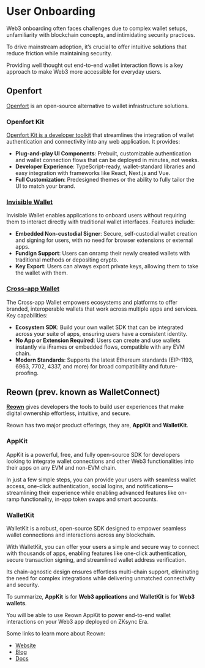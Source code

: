 # User Onboarding

Web3 onboarding often faces challenges due to complex wallet setups, unfamiliarity with blockchain concepts, and intimidating security practices.

To drive mainstream adoption, it’s crucial to offer intuitive solutions that reduce friction while maintaining security.

Providing well thought out end-to-end wallet interaction flows is a key approach to make Web3 more accessible for everyday users.

## Openfort

[Openfort](https://openfort.io) is an open-source alternative to wallet infrastructure solutions.

### Openfort Kit

[Openfort Kit is a developer toolkit](https://www.openfort.io/docs/products/kit/react/quickstart) that streamlines the integration of wallet authentication and connectivity into any web application. It provides:

- **Plug-and-play UI Components**: Prebuilt, customizable authentication and wallet connection flows that can be deployed in minutes, not weeks.
- **Developer Experience**: TypeScript-ready, wallet-standard libraries and easy integration with frameworks like React, Next.js and Vue.
- **Full Customization**: Predesigned themes or the ability to fully tailor the UI to match your brand.

### [Invisible Wallet](https://www.openfort.io/docs/products/embedded-wallet/javascript)

Invisible Wallet enables applications to onboard users without requiring them to interact directly with traditional wallet interfaces. Features include:

- **Embedded Non-custodial Signer**: Secure, self-custodial wallet creation and signing for users, with no need for browser extensions or external apps.
- **Fundign Support**: Users can onramp their newly created wallets with traditional methods or depositing crypto.
- **Key Export**: Users can always export private keys, allowing them to take the wallet with them.

### [Cross-app Wallet](https://www.openfort.io/docs/products/cross-app-wallet/setup)

The Cross-app Wallet empowers ecosystems and platforms to offer branded, interoperable wallets that work across multiple apps and services. Key capabilities:

- **Ecosystem SDK**: Build your own wallet SDK that can be integrated across your suite of apps, ensuring users have a consistent identity.
- **No App or Extension Required**: Users can create and use wallets instantly via iFrames or embedded flows, compatible with any EVM chain.
- **Modern Standards**: Supports the latest Ethereum standards (EIP-1193, 6963, 7702, 4337, and more) for broad compatibility and future-proofing.

## Reown (prev. known as WalletConnect)

**[Reown](https://reown.com/?utm_source=zksync&utm_medium=docs&utm_campaign=backlinks)** gives developers the tools to build user
experiences that make digital ownership effortless, intuitive, and secure.

Reown has two major product offerings, they are, **AppKit** and **WalletKit**.

### AppKit

AppKit is a powerful, free, and fully open-source SDK for developers
looking to integrate wallet connections and other Web3 functionalities into their apps on any EVM and non-EVM chain.

In just a few simple steps, you can provide your users with seamless wallet access, one-click authentication, social logins, and
notifications—streamlining their experience while enabling advanced features like on-ramp functionality, in-app token swaps and smart accounts.

### WalletKit

WalletKit is a robust, open-source SDK designed to empower seamless wallet connections and interactions across any blockchain.

With WalletKit, you can offer your users a simple and secure way to connect with thousands of apps, enabling features like one-click authentication,
secure transaction signing, and streamlined wallet address verification.

Its chain-agnostic design ensures effortless multi-chain support, eliminating the need for complex integrations while delivering unmatched
connectivity and security.

To summarize, **AppKit** is for **Web3 applications** and **WalletKit** is for **Web3 wallets**.

You will be able to use Reown AppKit to power end-to-end wallet interactions on your Web3 app deployed on ZKsync Era.

Some links to learn more about Reown:

- [Website](https://reown.com/?utm_source=zksync&utm_medium=docs&utm_campaign=backlinks)
- [Blog](https://reown.com/blog?utm_source=zksync&utm_medium=docs&utm_campaign=backlinks)
- [Docs](https://docs.reown.com/?utm_source=zksync&utm_medium=docs&utm_campaign=backlinks)
